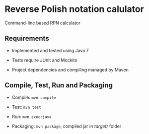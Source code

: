 # Reverse Polish notation calulator

Command-line based RPN calculator


## Requirements

- Implemented and tested using Java 7

- Tests require JUnit and Mockito

- Project dependencies and compiling managed by Maven


## Compile, Test, Run and Packaging

- Compile: `mvn compile`

- Test: `mvn test`

- Run: `mvn exec:java`

- Packaging: `mvn package`, compiled jar in *target/* folder